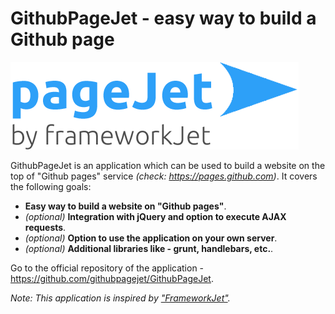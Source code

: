 # GithubPageJet - easy way to build a Github page
![Logo](https://raw.githubusercontent.com/githubpagejet/GithubPageJet/master/resources/pageJet-logo.png)

GithubPageJet is an application which can be used to build a website on the top of "Github pages" service *(check: https://pages.github.com)*. It covers the following goals:
- **Easy way to build a website on "Github pages"**.
- *(optional)* **Integration with jQuery and option to execute AJAX requests**.
- *(optional)* **Option to use the application on your own server**.
- *(optional)* **Additional libraries like - grunt, handlebars, etc.**.

Go to the official repository of the application - https://github.com/githubpagejet/GithubPageJet.

*Note: This application is inspired by ["FrameworkJet"](https://github.com/frameworkjet/FrameworkJet).*
